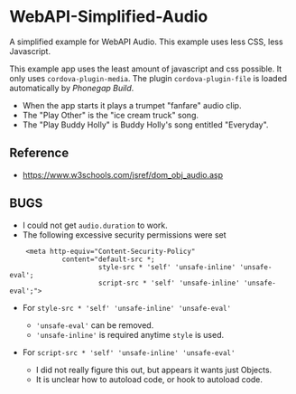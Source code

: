# WebAPI-Simplified-Audio
A simplified example for WebAPI Audio. This example uses less CSS, less Javascript.

This example app uses the least amount of javascript and css possible. It only uses `cordova-plugin-media`. The plugin `cordova-plugin-file` is loaded automatically by *Phonegap Build*.

* When the app starts it plays a trumpet "fanfare" audio clip.
* The "Play Other" is the "ice cream truck" song.
* The "Play Buddy Holly" is Buddy Holly's song entitled "Everyday".

## Reference

* https://www.w3schools.com/jsref/dom_obj_audio.asp

## BUGS

* I could not get `audio.duration` to work.
* The following excessive security permissions were set
```
    <meta http-equiv="Content-Security-Policy" 
             content="default-src *; 
                      style-src * 'self' 'unsafe-inline' 'unsafe-eval'; 
                      script-src * 'self' 'unsafe-inline' 'unsafe-eval';">
```
* For `style-src * 'self' 'unsafe-inline' 'unsafe-eval'`
    * `'unsafe-eval'` can be removed.
    * `'unsafe-inline'` is required anytime `style` is used.

* For `script-src * 'self' 'unsafe-inline' 'unsafe-eval'`
    * I did not really figure this out, but appears it wants just Objects.
    * It is unclear how to autoload code, or hook to autoload code.
